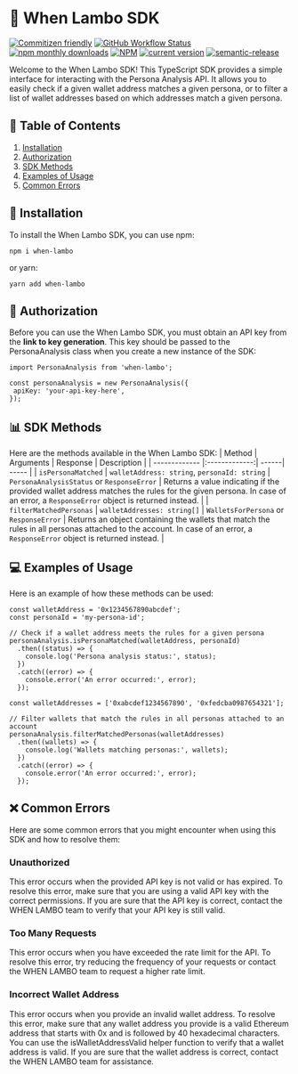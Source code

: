 # 🚀 When Lambo SDK

[![Commitizen friendly](https://img.shields.io/badge/commitizen-friendly-brightgreen.svg)](http://commitizen.github.io/cz-cli/)
[![GitHub Workflow Status](https://img.shields.io/github/actions/workflow/status/piotrsitarz/when-lambo/release.yml?branch=main)](https://github.com/piotrsitarz/when-lambo)
[![npm monthly downloads](https://img.shields.io/npm/dm/when-lambo.svg)](https://www.npmjs.com/package/when-lambo)
[![NPM](https://img.shields.io/npm/l/when-lambo)](https://www.npmjs.com/package/when-lambo)
[![current version](https://img.shields.io/npm/v/when-lambo.svg)](https://www.npmjs.com/package/when-lambo)
[![semantic-release](https://img.shields.io/badge/%20%20%F0%9F%93%A6%F0%9F%9A%80-semantic--release-e10079.svg)](https://github.com/semantic-release/semantic-release)

Welcome to the When Lambo SDK! This TypeScript SDK provides a simple interface for interacting with the Persona Analysis API. It allows you to easily check if a given wallet address matches a given persona, or to filter a list of wallet addresses based on which addresses match a given persona.

## 📑 Table of Contents

1. [Installation](#-installation)
2. [Authorization](#-authorization)
3. [SDK Methods](#-sdk-methods)
4. [Examples of Usage](#-examples-of-usage)
5. [Common Errors](#-common-errors)

## 💾 Installation

To install the When Lambo SDK, you can use npm:

```
npm i when-lambo
```

or yarn:

```
yarn add when-lambo
```

## 🔑 Authorization

Before you can use the When Lambo SDK, you must obtain an API key from the **link to key generation**. This key should be passed to the PersonaAnalysis class when you create a new instance of the SDK:

```
import PersonaAnalysis from 'when-lambo';

const personaAnalysis = new PersonaAnalysis({
 apiKey: 'your-api-key-here',
});
```

## 📊 SDK Methods

Here are the methods available in the When Lambo SDK:
| Method | Arguments | Response | Description |
| ------------- |:-------------:| ------| ----- |
| `isPersonaMatched` | `walletAddress: string`, `personaId: string` | `PersonaAnalysisStatus` or `ResponseError` | Returns a value indicating if the provided wallet address matches the rules for the given persona. In case of an error, a `ResponseError` object is returned instead. |
| `filterMatchedPersonas` | `walletAddresses: string[]` | `WalletsForPersona` or `ResponseError` | Returns an object containing the wallets that match the rules in all personas attached to the account. In case of an error, a `ResponseError` object is returned instead. |

## 💻 Examples of Usage

Here is an example of how these methods can be used:

```
const walletAddress = '0x1234567890abcdef';
const personaId = 'my-persona-id';

// Check if a wallet address meets the rules for a given persona
personaAnalysis.isPersonaMatched(walletAddress, personaId)
  .then((status) => {
    console.log('Persona analysis status:', status);
  })
  .catch((error) => {
    console.error('An error occurred:', error);
  });

const walletAddresses = ['0xabcdef1234567890', '0xfedcba0987654321'];

// Filter wallets that match the rules in all personas attached to an account
personaAnalysis.filterMatchedPersonas(walletAddresses)
  .then((wallets) => {
    console.log('Wallets matching personas:', wallets);
  })
  .catch((error) => {
    console.error('An error occurred:', error);
  });
```

## ❌ Common Errors

Here are some common errors that you might encounter when using this SDK and how to resolve them:

### Unauthorized

This error occurs when the provided API key is not valid or has expired. To resolve this error, make sure that you are using a valid API key with the correct permissions. If you are sure that the API key is correct, contact the WHEN LAMBO team to verify that your API key is still valid.

### Too Many Requests

This error occurs when you have exceeded the rate limit for the API. To resolve this error, try reducing the frequency of your requests or contact the WHEN LAMBO team to request a higher rate limit.

### Incorrect Wallet Address

This error occurs when you provide an invalid wallet address. To resolve this error, make sure that any wallet address you provide is a valid Ethereum address that starts with 0x and is followed by 40 hexadecimal characters. You can use the isWalletAddressValid helper function to verify that a wallet address is valid. If you are sure that the wallet address is correct, contact the WHEN LAMBO team for assistance.
